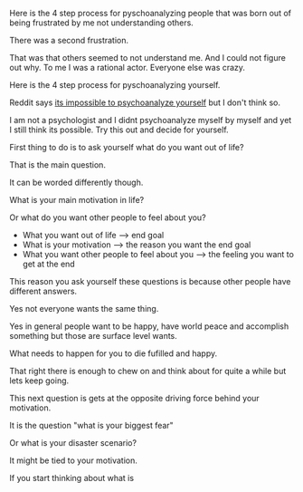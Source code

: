 <!-- This is how you do it.

You ask yourself what does this person want me to think and feel about them.

Ask yourself what do they want out of life.

This first occurred to me when I looked at my brother. He didn't want what I wanted out of life. He had very different motivations than what I had. And this baffled me. It felt to me like we were playing life by different rules.

It felt like I was following the rules of life and he was ignoring them and getting away with it. I was the white knight. My brother was the dark knight.

I was Thor
He was Loki

I was Esau
He was Jacob

I was Cain
And he was Able.

I was both the rule follower and the bad guy.

I was older and yet my younger brother constantly seemed to best me. He was faster than me, funnier than me, and the girls found him to be cuter than me. I felt like I could not win. The only area where I was better than him was when it came to strength.

I could beat my younger brother up.

And yet every time I beat him up, he seemed to win more.

I would tilt. I would rage. I would lash out and cry out at the unfairness. And my brother would laugh. -->

Here is the 4 step process for pyschoanalyzing people that was born out of being frustrated by me not understanding others.

There was a second frustration.

That was that others seemed to not understand me. And I could not figure out why. To me I was a rational actor. Everyone else was crazy.

<!-- The bonus for trying to psychoanalyze others is that you learn to  -->

Here is the 4 step process for pyschoanalyzing yourself.

Reddit says [its impossible to psychoanalyze yourself](https://www.reddit.com/r/psychoanalysis/comments/b7k2e9/is_is_possible_to_psychoanalyze_yourself/) but I don't think so.

I am not a psychologist and I didnt psychoanalyze myself by myself and yet I still think its possible. Try this out and decide for yourself.

First thing to do is to ask yourself what do you want out of life?

That is the main question.

It can be worded differently though.

What is your main motivation in life?

Or what do you want other people to feel about you?

- What you want out of life --> end goal
- What is your motivation --> the reason you want the end goal
- What you want other people to feel about you --> the feeling you want to get at the end

This reason you ask yourself these questions is because other people have different answers.

Yes not everyone wants the same thing.

Yes in general people want to be happy, have world peace and accomplish something but those are surface level wants.

What needs to happen for you to die fufilled and happy.

That right there is enough to chew on and think about for quite a while but lets keep going.

This next question is gets at the opposite driving force behind your motivation.

It is the question "what is your biggest fear"

Or what is your disaster scenario?

It might be tied to your motivation.

If you start thinking about what is
